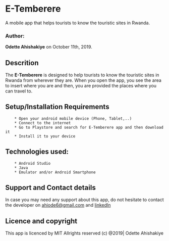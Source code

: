 # E-Temberere
A mobile app that helps tourists to know the touristic sites in Rwanda.

### Author:
**Odette Ahishakiye** on October 11th, 2019.

## Descrition
The **E-Temberere** is designed to help tourists to know the touristic sites in Rwanda from wherever they are.
When you open the app, you see the area to insert where you are and then, you  are provided the places where you can travel to.

## Setup/Installation Requirements
        * Open your android mobile device (Phone, Tablet,..)
        * Connect to the internet
        * Go to Playstore and search for E-Temberere app and then download it
        * Install it to your device

## Technologies used:
        * Android Studio
        * Java
        * Emulator and/or Android Smartphone

## Support and Contact details
In case you may need any support about this app, do not hesitate to contact the developer on ahiode6@gmail.com and
[linkedIn](https://www.linkedin.com/in/odette-ahishakiye-096a39188/)

## Licence and copyright
This app is licenced by MIT
Allrights reserved (c) @2019| Odette Ahishakiye
